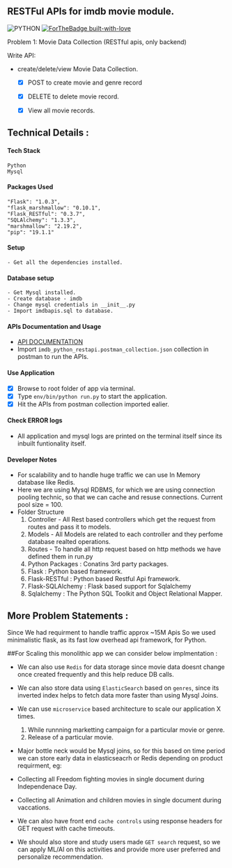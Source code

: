 ## RESTFul APIs for imdb movie module.
![PYTHON](https://img.shields.io/badge/Python-Powered%20by%20Flask-brightgreen.svg?longCache=true&style=for-the-badge)
[![ForTheBadge built-with-love](http://ForTheBadge.com/images/badges/built-with-love.svg)]()

Problem 1: Movie Data Collection (RESTful apis, only backend)

Write API:
- create/delete/view Movie Data Collection.
  - [x] POST to create movie and genre record
  - [x] DELETE to delete movie record.
  - [x] View all movie records.
  
 
 ## Technical Details : 

#### Tech Stack
    Python
    Mysql
    
#### Packages Used
    "Flask": "1.0.3",
    "flask_marshmallow": "0.10.1",
    "Flask_RESTful": "0.3.7",
    "SQLAlchemy": "1.3.3",
    "marshmallow": "2.19.2",
    "pip": "19.1.1"
 
#### Setup
    - Get all the dependencies installed.
#### Database setup
    - Get Mysql installed.
    - Create database - imdb
    - Change mysql credentials in __init__.py
    - Import imdbapis.sql to database. 
#### APIs Documentation and Usage
- [API DOCUMENTATION](https://documenter.getpostman.com/view/3407371/S1TR6LaB)
- Import `imdb_python_restapi.postman_collection.json` collection in postman to run the APIs. 

#### Use Application
- [x] Browse to root folder of app via terminal.
- [x] Type `env/bin/python run.py` to start the application.
- [x] Hit the APIs from postman collection imported ealier.

#### Check ERROR logs
  - All application and mysql logs are printed on the terminal itself since its inbuilt funtionality itself.
  
  #### Developer Notes
- For scalability and to handle huge traffic we can use In Memory database like Redis.
- Here we are using Mysql RDBMS, for which we are using connection pooling technic, so that we can cache and resuse connections.  Current pool size = 100.
- Folder Structure
  1. Controller - All Rest based controllers which get the request from routes and pass it to models.
  2. Models - All Models are related to each controller and they perfome database realted operations.
  3. Routes - To handle all http request based on http methods we have defined them in run.py
  4. Python Packages : Conatins 3rd party packages.
  5. Flask : Python based framework.
  6. Flask-RESTful : Python based Restful Api framework.
  7. Flask-SQLAlchemy : Flask based support for Sqlalchemy
  10. Sqlalchemy : The Python SQL Toolkit and Object Relational Mapper.

## More Problem Statements :
Since We had requirment to handle traffic approx ~15M Apis
  So we used minimalistic flask, as its fast low overhead api framework, for Python.
  
##For Scaling this monolithic app we can consider below implmentation :

  - We can also use `Redis` for data storage since movie data doesnt change once created frequently and this help reduce DB calls.
  
  - We can also store data using `ElasticSearch` based on `genres`, since its inverted index helps to fetch data more faster than using Mysql Joins.
  
  - We can use `microservice` based architecture to scale our application X times.
    1. While runnning marketting campaign for a particular movie or genre.
    2. Release of a particular movie. 
  
  - Major bottle neck would be Mysql joins, so for this based on time period we can store early data in elasticseacrh or Redis depending on product requirment, 
  eg: 
  - Collecting all Freedom fighting movies in single document during Independenace Day.
  - Collecting all Animation and children movies in single document during vaccations.
  
  - We can also have front end `cache controls` using response headers for GET request with cache timeouts.
  
  - We should also store and study users made `GET search` request, so we can apply ML/AI on this activities and provide more user preferred and personalize recommendation.

  
    
